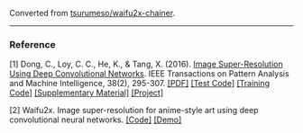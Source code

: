 Converted from [tsurumeso/waifu2x-chainer](https://github.com/tsurumeso/waifu2x-chainer/tree/5fca97569327f873f7d9155e2fc5f0efdf9b5076).

---

### Reference
[1] Dong, C., Loy, C. C., He, K., & Tang, X. (2016). [Image Super-Resolution Using Deep Convolutional Networks](https://ieeexplore.ieee.org/document/7115171/). IEEE Transactions on Pattern Analysis and Machine Intelligence, 38(2), 295-307. [[PDF]](https://arxiv.org/pdf/1501.00092) [[Test Code]](http://mmlab.ie.cuhk.edu.hk/projects/SRCNN/SRCNN_v1.zip) [[Training Code]](http://mmlab.ie.cuhk.edu.hk/projects/SRCNN/SRCNN_train.zip) [[Supplementary Material]](http://personal.ie.cuhk.edu.hk/~ccloy/files/srcnn_supp.pdf) [[Project]](http://mmlab.ie.cuhk.edu.hk/projects/SRCNN.html)

[2] Waifu2x. Image super-resolution for anime-style art using deep convolutional neural networks. [[Code]](https://github.com/nagadomi/waifu2x) [[Demo]](http://waifu2x.udp.jp)
